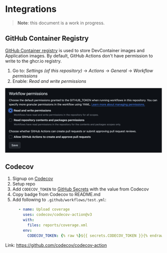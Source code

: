 # Integrations

> **Note**: this document is a work in progress.

## GitHub Container Registry

[GitHub Container registry](https://github.com/features/packages) is used to store DevContainer images and Application 
images. By default, GitHub Actions don't have permission to write to the ghcr.io registry.

1. Go to: *Settings (of this repository)* -> *Actions* -> *General* -> *Workflow permissions*
2. Enable: *Read and write permissions*

![GitHub Actions Permissions](img/github-actions-permissions.png)

## Codecov

1. Signup on [Codecov](https://about.codecov.io/sign-up/)
2. Setup repo 
3. Add `CODECOV_TOKEN` to [GitHub Secrets](https://docs.github.com/en/actions/reference/encrypted-secrets#creating-encrypted-secrets-for-a-repository) with the value from Codecov
4. Copy badge from Codecov to README.md
5. Add following to `.github/workflows/test.yml`:

```yaml
      - name: Upload coverage
        uses: codecov/codecov-action@v3
        with:
          files: reports/coverage.xml
        env:
          CODECOV_TOKEN: {% raw %}${{ secrets.CODECOV_TOKEN }}{% endraw %}
```
Link: https://github.com/codecov/codecov-action
